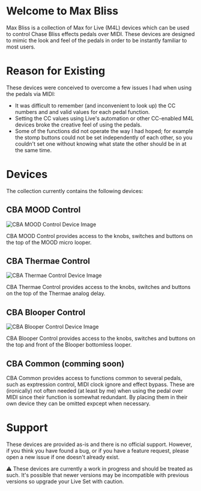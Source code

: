 # Welcome to Max Bliss

Max Bliss is a collection of Max for Live (M4L) devices which can be used to 
control Chase Bliss effects pedals over MIDI. These devices are designed to mimic
the look and feel of the pedals in order to be instantly familiar to most users.

# Reason for Existing

These devices were conceived to overcome a few issues I had when using the pedals
via MIDI:

* It was difficult to remember (and inconvenient to look up) the CC numbers and 
   and valid values for each pedal function.
* Setting the CC values using Live's automation or other CC-enabled M4L devices
   broke the creative feel of using the pedals.
* Some of the functions did not operate the way I had hoped; for example the 
   stomp buttons could not be set independently of each other, so you couldn't set
   one without knowing what state the other should be in at the same time.

# Devices

The collection currently contains the following devices:

## CBA MOOD Control

![CBA MOOD Control Device Image](images/mood-control.png)

CBA MOOD Control provides access to the knobs, switches and buttons on the top of the MOOD micro looper.

## CBA Thermae Control

![CBA Thermae Control Device Image](images/thermae-control.png)

CBA Thermae Control provides access to the knobs, switches and buttons on the top of the Thermae analog delay.

## CBA Blooper Control

![CBA Blooper Control Device Image](images/blooper-control.png)

CBA Blooper Control provides access to the knobs, switches and buttons on the top and front of the Blooper bottomless looper.

## CBA Common (comming soon)

CBA Common provides access to functions common to several pedals, such as exptression control, MIDI clock ignore and effect bypass. These are (ironically) not often needed (at least by me) when using the pedal over MIDI since their function is somewhat redundant. By placing them in their own device they can be omitted expcept when necessary.

# Support

These devices are provided as-is and there is no official support. However, if you think you have found a bug, or if you have a feature request, please open a new issue if one doesn't already exist.

:warning: These devices are currently a work in progress and should be treated as such. It's possible that newer versions may be incompatible with previous versions so upgrade your Live Set with caution.
